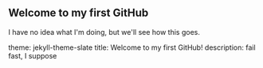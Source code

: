 ## Welcome to my first GitHub

I have no idea what I'm doing, but we'll see how this goes.

theme: jekyll-theme-slate
title: Welcome to my first GitHub!
description: fail fast, I suppose
